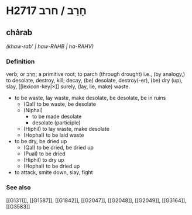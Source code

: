 # H2717 חָרַב / חרב

## chârab

_(khaw-rab' | haw-RAHB | ha-RAHV)_

### Definition

verb; or חֲרֵב; a primitive root; to parch (through drought) i.e., (by analogy,) to desolate, destroy, kill; decay, (be) desolate, destroy(-er), (be) dry (up), slay, [[lexicon-key|×]] surely, (lay, lie, make) waste.

- to be waste, lay waste, make desolate, be desolate, be in ruins
    - (Qal) to be waste, be desolate
    - (Niphal)
        - to be made desolate
        - desolate (participle)
    - (Hiphil) to lay waste, make desolate
    - (Hophal) to be laid waste
- to be dry, be dried up
    - (Qal) to be dried, be dried up
    - (Pual) to be dried
    - (Hiphil) to dry up
    - (Hophal) to be dried up
- to attack, smite down, slay, fight
### See also

[[G1311]], [[G1587]], [[G1842]], [[G2047]], [[G2048]], [[G2049]], [[G3164]], [[G3583]]

